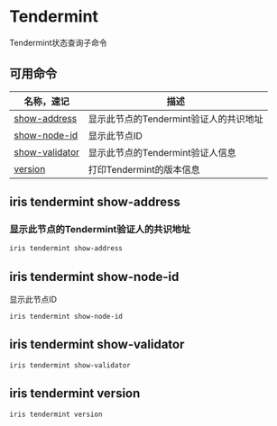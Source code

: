 # Tendermint

Tendermint状态查询子命令

## 可用命令

| 名称，速记                                        | 描述                                   |
| ------------------------------------------------- | -------------------------------------- |
| [show-address](#iris-tendermint-show-address)     | 显示此节点的Tendermint验证人的共识地址 |
| [show-node-id](#iris-tendermint-show-node-id)     | 显示此节点ID                           |
| [show-validator](#iris-tendermint-show-validator) | 显示此节点的Tendermint验证人信息       |
| [version](#iris-tendermint-version)               | 打印Tendermint的版本信息               |

## iris tendermint show-address

### 显示此节点的Tendermint验证人的共识地址

```bash
iris tendermint show-address
```

## iris tendermint show-node-id

显示此节点ID

```bash
iris tendermint show-node-id
```

## iris tendermint show-validator

```bash
iris tendermint show-validator
```

## iris tendermint version

```bash
iris tendermint version
```